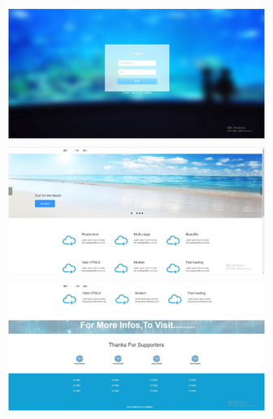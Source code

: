 

![Image text](img-folder/nowlogin.jpg) 

![Image text](img-folder/indexnow.jpg) 



![Image text](img-folder/indexbottom.jpg) 
    
